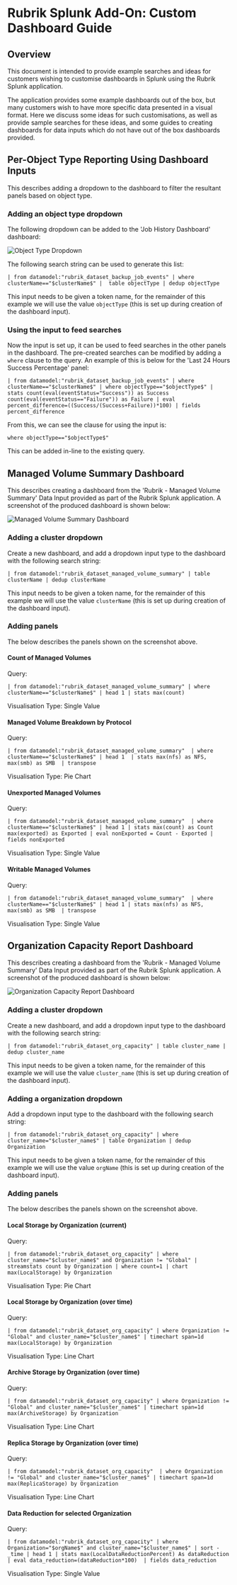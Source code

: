 # Rubrik Splunk Add-On: Custom Dashboard Guide

## Overview

This document is intended to provide example searches and ideas for customers wishing to customise dashboards in Splunk using the Rubrik Splunk application.

The application provides some example dashboards out of the box, but many customers wish to have more specific data presented in a visual format. Here we discuss some ideas for such customisations, as well as provide sample searches for these ideas, and some guides to creating dashboards for data inputs which do not have out of the box dashboards provided.

## Per-Object Type Reporting Using Dashboard Inputs

This describes adding a dropdown to the dashboard to filter the resultant panels based on object type.

### Adding an object type dropdown

The following dropdown can be added to the 'Job History Dashboard' dashboard:

![Object Type Dropdown](./images/objecttype_dropdown.png)

The following search string can be used to generate this list:

```none
| from datamodel:"rubrik_dataset_backup_job_events" | where clusterName=="$clusterName$" |  table objectType | dedup objectType
```

This input needs to be given a token name, for the remainder of this example we will use the value `objectType` (this is set up during creation of the dashboard input).

### Using the input to feed searches

Now the input is set up, it can be used to feed searches in the other panels in the dashboard. The pre-created searches can be modified by adding a `where` clause to the query. An example of this is below for the 'Last 24 Hours Success Percentage' panel:

```none
| from datamodel:"rubrik_dataset_backup_job_events" | where clusterName=="$clusterName$" | where objectType=="$objectType$" | stats count(eval(eventStatus="Success")) as Success count(eval(eventStatus=="Failure")) as Failure | eval percent_difference=((Success/(Success+Failure))*100) | fields percent_difference
```

From this, we can see the clause for using the input is:

```none
where objectType=="$objectType$"
```

This can be added in-line to the existing query.

## Managed Volume Summary Dashboard

This describes creating a dashboard from the 'Rubrik - Managed Volume Summary' Data Input provided as part of the Rubrik Splunk application. A screenshot of the produced dashboard is shown below:

![Managed Volume Summary Dashboard](./images/man_vol_summary_dashboard.png)

### Adding a cluster dropdown

Create a new dashboard, and add a dropdown input type to the dashboard with the following search string:

```none
| from datamodel:"rubrik_dataset_managed_volume_summary" | table clusterName | dedup clusterName
```

This input needs to be given a token name, for the remainder of this example we will use the value `clusterName` (this is set up during creation of the dashboard input).

### Adding panels

The below describes the panels shown on the screenshot above.

#### Count of Managed Volumes

Query:

```none
| from datamodel:"rubrik_dataset_managed_volume_summary" | where clusterName=="$clusterName$" | head 1 | stats max(count)
```

Visualisation Type: Single Value

#### Managed Volume Breakdown by Protocol

Query:

```none
| from datamodel:"rubrik_dataset_managed_volume_summary"  | where clusterName=="$clusterName$" | head 1  | stats max(nfs) as NFS, max(smb) as SMB  | transpose
```

Visualisation Type: Pie Chart

#### Unexported Managed Volumes

Query:

```none
| from datamodel:"rubrik_dataset_managed_volume_summary"  | where clusterName=="$clusterName$" | head 1 | stats max(count) as Count max(exported) as Exported | eval nonExported = Count - Exported | fields nonExported
```

Visualisation Type: Single Value

#### Writable Managed Volumes

Query:

```none
| from datamodel:"rubrik_dataset_managed_volume_summary"  | where clusterName=="$clusterName$" | head 1 | stats max(nfs) as NFS, max(smb) as SMB  | transpose
```

Visualisation Type: Single Value

## Organization Capacity Report Dashboard

This describes creating a dashboard from the 'Rubrik - Managed Volume Summary' Data Input provided as part of the Rubrik Splunk application. A screenshot of the produced dashboard is shown below:

![Organization Capacity Report Dashboard](./images/org_cap_report_dashboard.png)

### Adding a cluster dropdown

Create a new dashboard, and add a dropdown input type to the dashboard with the following search string:

```none
| from datamodel:"rubrik_dataset_org_capacity" | table cluster_name | dedup cluster_name
```

This input needs to be given a token name, for the remainder of this example we will use the value `cluster_name` (this is set up during creation of the dashboard input).

### Adding a organization dropdown

Add a dropdown input type to the dashboard with the following search string:

```none
| from datamodel:"rubrik_dataset_org_capacity" | where cluster_name="$cluster_name$" | table Organization | dedup Organization
```

This input needs to be given a token name, for the remainder of this example we will use the value `orgName` (this is set up during creation of the dashboard input).

### Adding panels

The below describes the panels shown on the screenshot above.

#### Local Storage by Organization (current)

Query:

```none
| from datamodel:"rubrik_dataset_org_capacity" | where cluster_name="$cluster_name$" and Organization != "Global" | streamstats count by Organization | where count=1 | chart max(LocalStorage) by Organization
```

Visualisation Type: Pie Chart

#### Local Storage by Organization (over time)

Query:

```none
| from datamodel:"rubrik_dataset_org_capacity" | where Organization != "Global" and cluster_name="$cluster_name$" | timechart span=1d max(LocalStorage) by Organization
```

Visualisation Type: Line Chart

#### Archive Storage by Organization (over time)

Query:

```none
| from datamodel:"rubrik_dataset_org_capacity" | where Organization != "Global" and cluster_name="$cluster_name$" | timechart span=1d max(ArchiveStorage) by Organization
```

Visualisation Type: Line Chart

#### Replica Storage by Organization (over time)

Query:

```none
| from datamodel:"rubrik_dataset_org_capacity"  | where Organization != "Global" and cluster_name="$cluster_name$" | timechart span=1d max(ReplicaStorage) by Organization
```

Visualisation Type: Line Chart

#### Data Reduction for selected Organization

Query:

```none
| from datamodel:"rubrik_dataset_org_capacity" | where Organization="$orgName$" and cluster_name="$cluster_name$" | sort -_time | head 1 | stats max(LocalDataReductionPercent) As dataReduction | eval data_reduction=(dataReduction*100)  | fields data_reduction
```

Visualisation Type: Single Value
